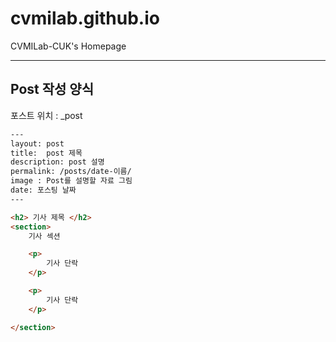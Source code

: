 # cvmilab.github.io
CVMILab-CUK's Homepage

---

## Post 작성 양식

포스트 위치  :  _post <br/>
``` html
---
layout: post                                        
title:  post 제목                           
description: post 설명                            
permalink: /posts/date-이름/     
image : Post를 설명할 자료 그림                      
date: 포스팅 날짜                                 
---

<h2> 기사 제목 </h2>
<section>
    기사 섹션

    <p>
        기사 단락
    </p>

    <p>
        기사 단락
    </p>

</section> 

```


